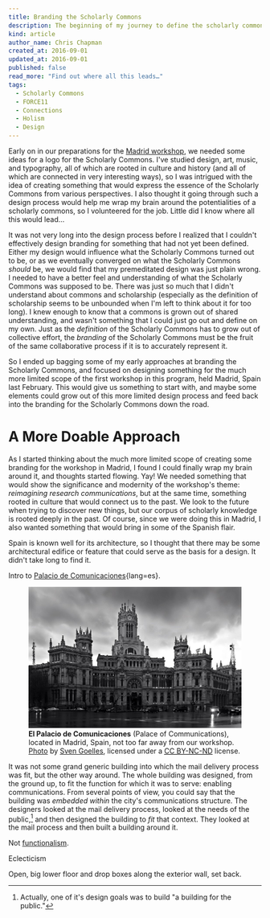 ```yaml
---
title: Branding the Scholarly Commons
description: The beginning of my journey to define the scholarly commons.
kind: article
author_name: Chris Chapman
created_at: 2016-09-01
updated_at: 2016-09-01
published: false
read_more: "Find out where all this leads…"
tags:
  - Scholarly Commons
  - FORCE11
  - Connections
  - Holism
  - Design
---
```


Early on in our preparations for the [Madrid workshop], we needed some ideas
for a logo for the Scholarly Commons. I've studied design, art, music, and
typography, all of which are rooted in culture and history (and all of which
are connected in very interesting ways), so I was intrigued with the idea of
creating something that would express the essence of the Scholarly Commons from
various perspectives. I also thought it going through such a design process
would help me wrap my brain around the potentialities of a scholarly commons,
so I volunteered for the job. Little did I know where all this would lead...

<!--MORE-->

It was not very long into the design process before I realized that I couldn't
effectively design branding for something that had not yet been defined. Either
my design would influence what the Scholarly Commons turned out to be, or as we
eventually converged on what the Scholarly Commons _should_ be, we would find
that my premeditated design was just plain wrong. I needed to have a better
feel and understanding of what the Scholarly Commons was supposed to be. There
was just so much that I didn't understand about commons and scholarship
(especially as the definition of scholarship seems to be unbounded when I'm
left to think about it for too long). I knew enough to know that a commons is
grown out of shared understanding, and wasn't something that I could just go
out and define on my own. Just as the _definition_ of the Scholarly Commons has
to grow out of collective effort, the _branding_ of the Scholarly Commons must
be the fruit of the same collaborative process if it is to accurately represent
it.

So I ended up bagging some of my early approaches at branding the Scholarly
Commons, and focused on designing something for the much more limited scope of
the first workshop in this program, held Madrid, Spain last February. This
would give us something to start with, and maybe some elements could grow out
of this more limited design process and feed back into the branding for the
Scholarly Commons down the road.

# A More Doable Approach

As I started thinking about the much more limited scope of creating some
branding for the workshop in Madrid, I found I could finally wrap my brain
around it, and thoughts started flowing. Yay! We needed something that would
show the significance and modernity of the workshop's theme: _reimagining
research communications_, but at the same time, something rooted in culture
that would connect us to the past. We look to the future when trying to
discover new things, but our corpus of scholarly knowledge is rooted deeply in
the past. Of course, since we were doing this in Madrid, I also wanted
something that would bring in some of the Spanish flair.

Spain is known well for its architecture, so I thought that there may be some
architectural edifice or feature that could serve as the basis for a design. It
didn't take long to find it.

Intro to [Palacio de Comunicaciones]{lang=es}.

<figure property="schema:sharedContent" resource="#palacio_de_comunicaciones" id="photo:palacio-de-comunicaciones" class="img" typeof="schema:ImageObject">
  <link property="schema:representativeOfPage" resource="schema:False" />
  <meta property="schema:width" content="977" />
  <meta property="schema:height" content="647" />
  <meta property="schema:contentSize" content="113KB" />
  <img property="schema:contentUrl" src="palacio_de_comunicaciones.jpg" />
  <figcaption property="schema:caption"><b property="schema:name" lang="es">El Palacio de Comunicaciones</b> (<span property="schema:name">Palace of Communications</span>), located in Madrid, Spain, not too far away from our workshop. <a href="https://ssl.panoramio.com/photo/9301215">Photo</a> by <a href="https://ssl.panoramio.com/user/82662?with_photo_id=9301215" property="cc:attributionURL">Sven Goelles</a>, licensed under a <a href="https://creativecommons.org/licenses/by-nc-nd/4.0/" rel="license"><abbr title="Creative Commons Attribution-NonCommercial-NoDerivatives 4.0 International">CC BY-NC-ND</abbr></a> license. <span class="icon-cc"></span><span class="icon-cc-by"></span><span class="icon-cc-nc"></span><span class="icon-cc-nd"></span></figcaption>
</figure>

It was not some grand generic building into which the mail delivery process was
fit, but the other way around. The whole building was designed, from the ground
up, to fit the function for which it was to serve: enabling communications.
From several points of view, you could say that the building was _embedded
within_ the city's communications structure. The designers looked at the mail
delivery process, looked at the needs of the public,[^for-the-public] and then
designed the building to _fit_ that context. They looked at the mail process
and then built a building around it.

Not [functionalism].

Eclecticism

Open, big lower floor and drop boxes along the exterior wall, set back.

[Madrid workshop]: </blog/reimagining-research-communications/> "Pentandra Blog → Reimagining Research Communications"
[palacio-photo]: <https://ssl.panoramio.com/photo/9301215> "Photo of the Palacio de Comunicaciones in Madrid, by Sven Goelles"
[Palacio de Comunicaciones]: <https://es.wikipedia.org/wiki/Palacio_de_Comunicaciones> "Palacio de Comunicaciones on Wikipedia"
[Cybele Palace]: <https://en.wikipedia.org/wiki/Cybele_Palace> "Cybele Palace on Wikipedia"
[functionalism]: <https://en.wikipedia.org/wiki/Functionalism_(architecture)> "Functionalism on Wikipedia"

[^for-the-public]: Actually, one of it's design goals was to build "a building for the public."

